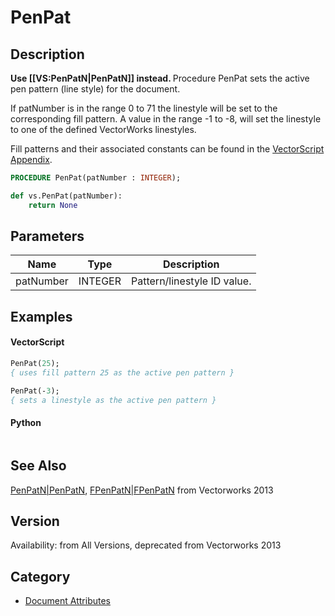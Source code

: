 # PenPat

## Description
<b>Use [[VS:PenPatN|PenPatN]] instead. </b>
Procedure PenPat sets the active pen pattern (line style) for the document.

If patNumber is in the range 0 to 71 the linestyle will be set to the corresponding fill pattern. A value in the range -1 to -8, will set the linestyle to one of the defined VectorWorks linestyles.

Fill patterns and their associated constants can be found in the [VectorScript Appendix](../Appendix/pages/Appendix%20E%20-%20Miscellaneous%20Selectors.md#fill-patterns).

```pascal
PROCEDURE PenPat(patNumber : INTEGER);
```

```python
def vs.PenPat(patNumber):
    return None
```

## Parameters
|Name|Type|Description|
|---|---|---|
|patNumber|INTEGER|Pattern/linestyle ID value.|

## Examples
#### VectorScript ####
```pascal
PenPat(25);
{ uses fill pattern 25 as the active pen pattern }

PenPat(-3);
{ sets a linestyle as the active pen pattern }
```
#### Python ####
```python

```

## See Also
[PenPatN|PenPatN](PenPatN|PenPatN.md), [FPenPatN|FPenPatN](FPenPatN|FPenPatN.md) from Vectorworks 2013

## Version
Availability: from All Versions, deprecated from Vectorworks 2013

## Category
* [Document Attributes](../Categories/Document%20Attributes.md)
